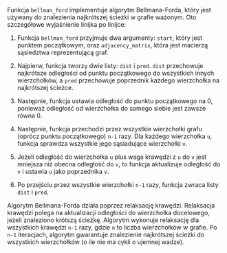 Funkcja `bellman_ford` implementuje algorytm Bellmana-Forda, który jest używany do znalezienia najkrótszej ścieżki w grafie ważonym. Oto szczegółowe wyjaśnienie linijka po linijce:

1. Funkcja `bellman_ford` przyjmuje dwa argumenty: `start`, który jest punktem początkowym, oraz `adjacency_matrix`, która jest macierzą sąsiedztwa reprezentującą graf.

2. Najpierw, funkcja tworzy dwie listy: `dist` i `pred`. `dist` przechowuje najkrótsze odległości od punktu początkowego do wszystkich innych wierzchołków, a `pred` przechowuje poprzednik każdego wierzchołka na najkrótszej ścieżce.

3. Następnie, funkcja ustawia odległość do punktu początkowego na 0, ponieważ odległość od wierzchołka do samego siebie jest zawsze równa 0.

4. Następnie, funkcja przechodzi przez wszystkie wierzchołki grafu (oprócz punktu początkowego) `n-1` razy. Dla każdego wierzchołka `u`, funkcja sprawdza wszystkie jego sąsiadujące wierzchołki `v`.

5. Jeżeli odległość do wierzchołka `u` plus waga krawędzi z `u` do `v` jest mniejsza niż obecna odległość do `v`, to funkcja aktualizuje odległość do `v` i ustawia `u` jako poprzednika `v`.

6. Po przejściu przez wszystkie wierzchołki `n-1` razy, funkcja zwraca listy `dist` i `pred`.

Algorytm Bellmana-Forda działa poprzez relaksację krawędzi. Relaksacja krawędzi polega na aktualizacji odległości do wierzchołka docelowego, jeżeli znaleziono krótszą ścieżkę. Algorytm wykonuje relaksację dla wszystkich krawędzi `n-1` razy, gdzie `n` to liczba wierzchołków w grafie. Po `n-1` iteracjach, algorytm gwarantuje znalezienie najkrótszej ścieżki do wszystkich wierzchołków (o ile nie ma cykli o ujemnej wadze).